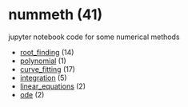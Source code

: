 # nummeth (41)
jupyter notebook code for some numerical methods

+ [root_finding](root_finding/README.md) (14)
+ [polynomial](polynomial/README.md) (1)
+ [curve_fitting](curve_fitting/README.md) (17)
+ [integration](integration/README.md) (5)
+ [linear_equations](linear_equations/README.md) (2)
+ [ode](ode/README.md) (2)
